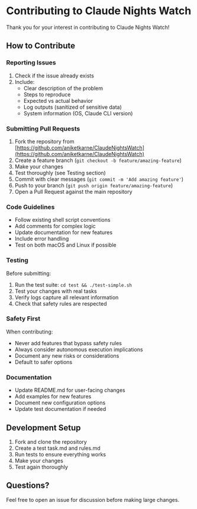 # Contributing to Claude Nights Watch

Thank you for your interest in contributing to Claude Nights Watch! 

## How to Contribute

### Reporting Issues

1. Check if the issue already exists
2. Include:
   - Clear description of the problem
   - Steps to reproduce
   - Expected vs actual behavior
   - Log outputs (sanitized of sensitive data)
   - System information (OS, Claude CLI version)

### Submitting Pull Requests

1. Fork the repository from [https://github.com/aniketkarne/ClaudeNightsWatch](https://github.com/aniketkarne/ClaudeNightsWatch)
2. Create a feature branch (`git checkout -b feature/amazing-feature`)
3. Make your changes
4. Test thoroughly (see Testing section)
5. Commit with clear messages (`git commit -m 'Add amazing feature'`)
6. Push to your branch (`git push origin feature/amazing-feature`)
7. Open a Pull Request against the main repository

### Code Guidelines

- Follow existing shell script conventions
- Add comments for complex logic
- Update documentation for new features
- Include error handling
- Test on both macOS and Linux if possible

### Testing

Before submitting:
1. Run the test suite: `cd test && ./test-simple.sh`
2. Test your changes with real tasks
3. Verify logs capture all relevant information
4. Check that safety rules are respected

### Safety First

When contributing:
- Never add features that bypass safety rules
- Always consider autonomous execution implications
- Document any new risks or considerations
- Default to safer options

### Documentation

- Update README.md for user-facing changes
- Add examples for new features
- Document new configuration options
- Update test documentation if needed

## Development Setup

1. Fork and clone the repository
2. Create a test task.md and rules.md
3. Run tests to ensure everything works
4. Make your changes
5. Test again thoroughly

## Questions?

Feel free to open an issue for discussion before making large changes.